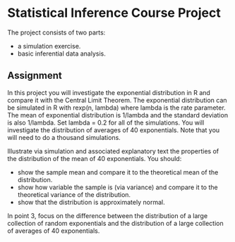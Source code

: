# Statistical Inference Course Project

The project consists of two parts:
* a simulation exercise.
* basic inferential data analysis.

## Assignment

In this project you will investigate the exponential distribution in R and compare it with the Central Limit Theorem. The exponential distribution can be simulated in R with rexp(n, lambda) where lambda is the rate parameter. The mean of exponential distribution is 1/lambda and the standard deviation is also 1/lambda. Set lambda = 0.2 for all of the simulations. You will investigate the distribution of averages of 40 exponentials. Note that you will need to do a thousand simulations.

Illustrate via simulation and associated explanatory text the properties of the distribution of the mean of 40 exponentials. You should:
* show the sample mean and compare it to the theoretical mean of the distribution.
* show how variable the sample is (via variance) and compare it to the theoretical variance of the distribution.
* show that the distribution is approximately normal.

In point 3, focus on the difference between the distribution of a large collection of random exponentials and the distribution of a large collection of averages of 40 exponentials.
